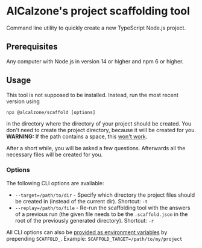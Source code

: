 # AlCalzone's project scaffolding tool

Command line utility to quickly create a new TypeScript Node.js project.

## Prerequisites

Any computer with Node.js in version 14 or higher and npm 6 or higher.

## Usage

This tool is not supposed to be installed. Instead, run the most recent version using

```
npx @alcalzone/scaffold [options]
```

in the directory where the directory of your project should be created. You don't need to create the project directory, because it will be created for you.
**WARNING:** If the path contains a space, this [won't work](https://github.com/npm/npx/issues/14).

After a short while, you will be asked a few questions. Afterwards all the necessary files will be created for you.

### Options

The following CLI options are available:

-   `--target=/path/to/dir` - Specify which directory the project files should be created in (instead of the current dir). Shortcut: `-t`
-   `--replay=/path/to/file` - Re-run the scaffolding tool with the answers of a previous run (the given file needs to be the `.scaffold.json` in the root of the previously generated directory). Shortcut: `-r`

All CLI options can also be [provided as environment variables](https://yargs.js.org/docs/#api-reference-envprefix) by prepending `SCAFFOLD_`. Example: `SCAFFOLD_TARGET=/path/to/my/project`
